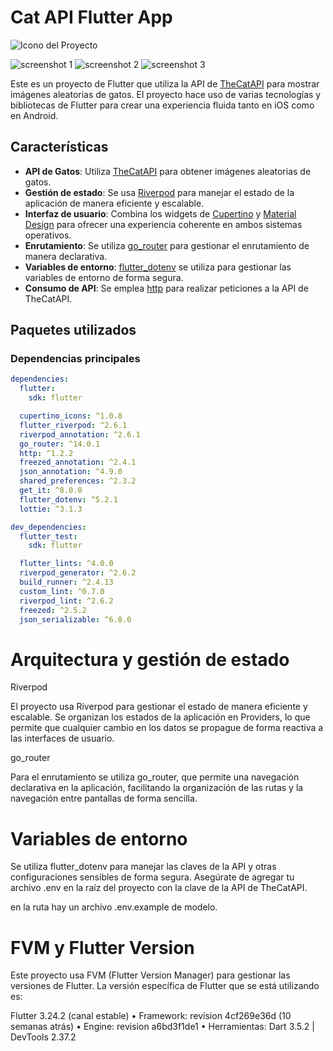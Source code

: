 # Cat API Flutter App

![Icono del Proyecto](assets/imgg/icon.png)

![screenshot 1](https://firebasestorage.googleapis.com/v0/b/hl-delivery.appspot.com/o/aaa_pragma%2Fimg_1.png?alt=media&token=3ffffbbc-a5de-4aa0-8cef-fc8fd499a87d)
![screenshot 2](https://firebasestorage.googleapis.com/v0/b/hl-delivery.appspot.com/o/aaa_pragma%2Fimg_2.png?alt=media&token=ac1977df-2cfa-455a-b490-907cbd676d8e)
![screenshot 3](https://firebasestorage.googleapis.com/v0/b/hl-delivery.appspot.com/o/aaa_pragma%2Fimg_3.png?alt=media&token=4c20664b-5906-4fcb-8314-e8504a498d52)

Este es un proyecto de Flutter que utiliza la API de [TheCatAPI](https://developers.thecatapi.com/) para mostrar imágenes aleatorias de gatos. El proyecto hace uso de varias tecnologías y bibliotecas de Flutter para crear una experiencia fluida tanto en iOS como en Android.

## Características

- **API de Gatos**: Utiliza [TheCatAPI](https://developers.thecatapi.com/) para obtener imágenes aleatorias de gatos.
- **Gestión de estado**: Se usa [Riverpod](https://riverpod.dev/) para manejar el estado de la aplicación de manera eficiente y escalable.
- **Interfaz de usuario**: Combina los widgets de [Cupertino](https://flutter.dev/docs/development/ui/widgets/cupertino) y [Material Design](https://flutter.dev/docs/development/ui/widgets/material) para ofrecer una experiencia coherente en ambos sistemas operativos.
- **Enrutamiento**: Se utiliza [go_router](https://pub.dev/packages/go_router) para gestionar el enrutamiento de manera declarativa.
- **Variables de entorno**: [flutter_dotenv](https://pub.dev/packages/flutter_dotenv) se utiliza para gestionar las variables de entorno de forma segura.
- **Consumo de API**: Se emplea [http](https://pub.dev/packages/http) para realizar peticiones a la API de TheCatAPI.

## Paquetes utilizados

### Dependencias principales

```yaml
dependencies:
  flutter:
    sdk: flutter

  cupertino_icons: ^1.0.8
  flutter_riverpod: ^2.6.1
  riverpod_annotation: ^2.6.1
  go_router: ^14.0.1
  http: ^1.2.2
  freezed_annotation: ^2.4.1
  json_annotation: ^4.9.0
  shared_preferences: ^2.3.2
  get_it: ^8.0.0
  flutter_dotenv: ^5.2.1
  lottie: ^3.1.3

dev_dependencies:
  flutter_test:
    sdk: flutter

  flutter_lints: ^4.0.0
  riverpod_generator: ^2.6.2
  build_runner: ^2.4.13
  custom_lint: ^0.7.0
  riverpod_lint: ^2.6.2
  freezed: ^2.5.2
  json_serializable: ^6.8.0
  ```

# Arquitectura y gestión de estado
Riverpod

El proyecto usa Riverpod para gestionar el estado de manera eficiente y escalable. Se organizan los estados de la aplicación en Providers, lo que permite que cualquier cambio en los datos se propague de forma reactiva a las interfaces de usuario.

go_router

Para el enrutamiento se utiliza go_router, que permite una navegación declarativa en la aplicación, facilitando la organización de las rutas y la navegación entre pantallas de forma sencilla.

# Variables de entorno
Se utiliza flutter_dotenv para manejar las claves de la API y otras configuraciones sensibles de forma segura. Asegúrate de agregar tu archivo .env en la raíz del proyecto con la clave de la API de TheCatAPI.

en la ruta hay un archivo .env.example de modelo.

# FVM y Flutter Version

Este proyecto usa FVM (Flutter Version Manager) para gestionar las versiones de Flutter. La versión específica de Flutter que se está utilizando es:

Flutter 3.24.2 (canal estable)
•	Framework: revision 4cf269e36d (10 semanas atrás)
•	Engine: revision a6bd3f1de1
•	Herramientas: Dart 3.5.2 | DevTools 2.37.2